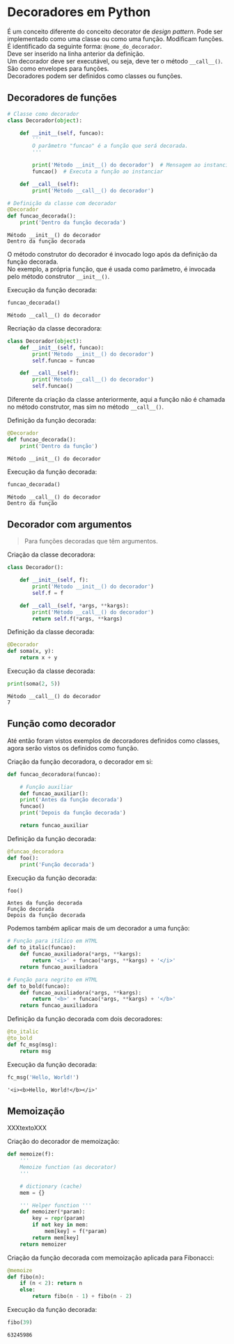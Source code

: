 # Decoradores em Python

É um conceito diferente do conceito decorator de *design pattern*. Pode ser
implementado como uma classe ou como uma função. Modificam funções.  
É identificado da seguinte forma: `@nome_do_decorador`.  
Deve ser inserido na linha anterior da definição.  
Um decorador deve ser executável, ou seja, deve ter o método `__call__()`.  
São como envelopes para funções.  
Decoradores podem ser definidos como classes ou funções.

## Decoradores de funções

``` python
# Classe como decorador
class Decorador(object):

    def __init__(self, funcao):
        '''        
        O parâmetro "funcao" é a função que será decorada.
        '''

        print('Método __init__() do decorador')  # Mensagem ao instanciar
        funcao()  # Executa a função ao instanciar

    def __call__(self):    
        print('Método __call__() do decorador')

# Definição da classe com decorador
@Decorador
def funcao_decorada():
    print('Dentro da função decorada')
```

``` console
Método __init__() do decorador
Dentro da função decorada
```

O método construtor do decorador é invocado logo após da definição da função
decorada.  
No exemplo, a própria função, que é usada como parâmetro, é invocada pelo
método construtor `__init__()`.  

Execução da função decorada:

``` python
funcao_decorada()
```

``` console
Método __call__() do decorador
```

Recriação da classe decoradora:

``` python
class Decorador(object):
    def __init__(self, funcao):
        print('Método __init__() do decorador')
        self.funcao = funcao

    def __call__(self):        
        print('Método __call__() do decorador')
        self.funcao()
```

Diferente da criação da classe anteriormente, aqui a função não é
chamada no método construtor, mas sim no método `__call__()`.

Definição da função decorada:

``` python
@Decorador
def funcao_decorada():
    print('Dentro da função')
```

``` console
Método __init__() do decorador
```

Execução da função decorada:

``` python
funcao_decorada()
```

``` console
Método __call__() do decorador
Dentro da função
```

## Decorador com argumentos

> Para funções decoradas que têm argumentos.

Criação da classe decoradora:

``` python
class Decorador():

    def __init__(self, f):
        print('Método __init__() do decorador')
        self.f = f

    def __call__(self, *args, **kargs):        
        print('Método __call__() do decorador')
        return self.f(*args, **kargs)
```

Definição da classe decorada:

``` python
@Decorador
def soma(x, y):
    return x + y
```

Execução da classe decorada:

``` python
print(soma(2, 5))
```

``` console
Método __call__() do decorador
7
```

## Função como decorador

Até então foram vistos exemplos de decoradores definidos como classes, agora
serão vistos os definidos como função.  
   
Criação da função decoradora, o decorador em si:

``` python
def funcao_decoradora(funcao):

    # Função auxiliar
    def funcao_auxiliar():
    print('Antes da função decorada')
    funcao()
    print('Depois da função decorada')

    return funcao_auxiliar
```

Definição da função decorada:

``` python
@funcao_decoradora
def foo():
    print('Função decorada')
```

Execução da função decorada:

``` python
foo() 
```

``` console
Antes da função decorada
Função decorada
Depois da função decorada
```

Podemos também aplicar mais de um decorador a uma função:

``` python
# Função para itálico em HTML
def to_italic(funcao):
    def funcao_auxiliadora(*args, **kargs):
        return '<i>' + funcao(*args, **kargs) + '</i>'
    return funcao_auxiliadora

# Função para negrito em HTML
def to_bold(funcao):
    def funcao_auxiliadora(*args, **kargs):
        return '<b>' + funcao(*args, **kargs) + '</b>'
    return funcao_auxiliadora
```

Definição da função decorada com dois decoradores:

``` python
@to_italic
@to_bold
def fc_msg(msg):
    return msg
```

Execução da função decorada:

``` python
fc_msg('Hello, World!')
```

``` console
'<i><b>Hello, World!</b></i>'
```

## Memoização

XXXtextoXXX

Criação do decorador de memoização:

``` python
def memoize(f):
    '''
    Memoize function (as decorator)
    '''

    # dictionary (cache)
    mem = {}

    ''' Helper function '''
    def memoizer(*param):
        key = repr(param)
        if not key in mem:
            mem[key] = f(*param)
        return mem[key]
    return memoizer
```

Criação da função decorada com memoização aplicada para Fibonacci:

``` python
@memoize
def fibo(n):
    if (n < 2): return n
    else:
        return fibo(n - 1) + fibo(n - 2)
```

Execução da função decorada:

``` python
fibo(39)
```

``` console
63245986
```
